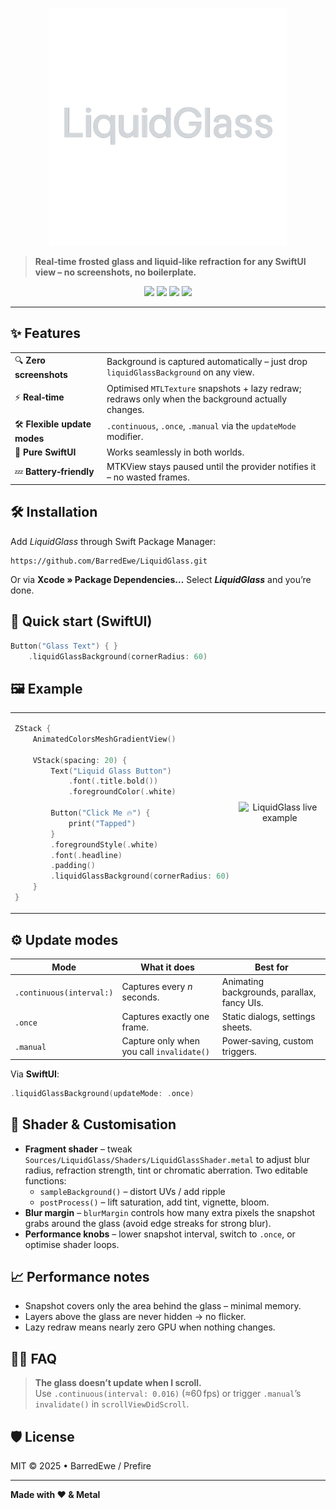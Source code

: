 <p align="center">
  <img src="Docs/Logo.png" width="380" alt="LiquidGlass logo" />
</p>

> **Real‑time frosted glass and liquid‑like refraction for any SwiftUI view – no screenshots, no boilerplate.**

<p align="center">
  <a href="https://swiftpackageindex.com/YourOrg/LiquidGlassSwift"><img src="https://img.shields.io/badge/Swift_Package-Compatible-5E5E5E?style=for-the-badge&logo=swift"/></a>
  <img src="https://img.shields.io/badge/iOS‑14%2B-blue?style=for-the-badge&logo=apple"/>
  <img src="https://img.shields.io/badge/Swift‑5.9-orange?style=for-the-badge&logo=swift"/>
  <img src="https://img.shields.io/badge/License-MIT-green?style=for-the-badge"/>
</p>

---

## ✨ Features

|                              |                                                                                                    |
| ---------------------------- | -------------------------------------------------------------------------------------------------- |
| 🔍 **Zero screenshots**      | Background is captured automatically – just drop `liquidGlassBackground` on any view.           |
| ⚡ **Real‑time**              | Optimised `MTLTexture` snapshots + lazy redraw; redraws only when the background actually changes. |
| 🛠 **Flexible update modes** | `.continuous`, `.once`, `.manual` via the `updateMode` modifier.                    |
| 🧩 **Pure SwiftUI**          | Works seamlessly in both worlds.                                                                   |
| 💤 **Battery‑friendly**      | MTKView stays paused until the provider notifies it – no wasted frames.                            |

## 🛠 Installation

Add *LiquidGlass* through Swift Package Manager:

```text
https://github.com/BarredEwe/LiquidGlass.git
```

Or via **Xcode » Package Dependencies…**
Select ***LiquidGlass*** and you’re done.

## 🚀 Quick start (SwiftUI)

```swift
Button("Glass Text") { }
    .liquidGlassBackground(cornerRadius: 60)
```

## 🖼 Example

<table>
<tr>
<td width="50%">
  
```swift
ZStack {
    AnimatedColorsMeshGradientView()

    VStack(spacing: 20) {
        Text("Liquid Glass Button")
            .font(.title.bold())
            .foregroundColor(.white)

        Button("Click Me 🔥") {
            print("Tapped")
        }
        .foregroundStyle(.white)
        .font(.headline)
        .padding()
        .liquidGlassBackground(cornerRadius: 60)
    }
}
```
</td>

<td width="50%" align="center">
  <img src="Docs/Example.gif" width="340" alt="LiquidGlass live example" />
</td>
</tr>
</table>

## ⚙️ Update modes

| Mode                     | What it does                              | Best for                                    |
| ------------------------ | ----------------------------------------- | ------------------------------------------- |
| `.continuous(interval:)` | Captures every *n* seconds.               | Animating backgrounds, parallax, fancy UIs. |
| `.once`                  | Captures exactly one frame.               | Static dialogs, settings sheets.            |
| `.manual`                | Capture only when you call `invalidate()` | Power‑saving, custom triggers.              |

Via **SwiftUI**:

```swift
.liquidGlassBackground(updateMode: .once)
```

## 🎨 Shader & Customisation

* **Fragment shader** – tweak `Sources/LiquidGlass/Shaders/LiquidGlassShader.metal` to adjust blur radius, refraction strength, tint or chromatic aberration. Two editable functions:
  * `sampleBackground()` – distort UVs / add ripple
  * `postProcess()` – lift saturation, add tint, vignette, bloom.
* **Blur margin** – `blurMargin` controls how many extra pixels the snapshot grabs around the glass (avoid edge streaks for strong blur).
* **Performance knobs** – lower snapshot interval, switch to `.once`, or optimise shader loops.

## 📈 Performance notes

* Snapshot covers only the area behind the glass – minimal memory.
* Layers above the glass are never hidden → no flicker.
* Lazy redraw means nearly zero GPU when nothing changes.

## 🙋‍♂️ FAQ

> **The glass doesn’t update when I scroll.**  
> Use `.continuous(interval: 0.016)` (≈60 fps) or trigger `.manual`’s `invalidate()` in `scrollViewDidScroll`.

## 🛡 License

MIT © 2025 • BarredEwe / Prefire

---

**Made with ❤️ & Metal**

```
